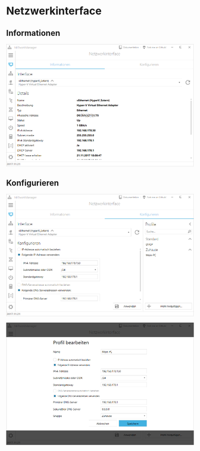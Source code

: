 # Netzwerkinterface

## Informationen

![](Images/NetworkInterface_Information.png)

## Konfigurieren

![](Images/NetworkInterface_Configure.png)

![](Images/NetworkInterface_Configure_AddEditCopyProfile.png)